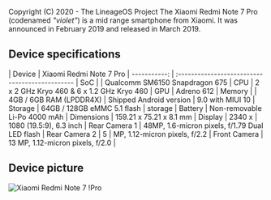 Copyright (C) 2020 - The LineageOS Project The Xiaomi Redmi Note 7 Pro (codenamed _"violet"_) is a mid range 
smartphone from Xiaomi. It was announced in February 2019 and released in March 2019.
## Device specifications
| Device | Xiaomi Redmi Note 7 Pro | -----------: | :---------------------------------------------- | SoC | 
| Qualcomm SM6150 Snapdragon 675 | CPU | 2 x 2 GHz Kryo 460 & 6 x 1.2 GHz Kryo 460 | GPU | Adreno 612 | Memory | 
| 4GB / 6GB RAM (LPDDR4X) | Shipped Android version | 9.0 with MIUI 10 | Storage | 64GB / 128GB eMMC 5.1 flash 
| storage | Battery | Non-removable Li-Po 4000 mAh | Dimensions | 159.21 x 75.21 x 8.1 mm | Display | 2340 x 
| 1080 (19.5:9), 6.3 inch | Rear Camera 1 | 48MP, 1.6-micron pixels, f/1.79 Dual LED flash | Rear Camera 2 | 5 
| MP, 1.12-micron pixels, f/2.2 | Front Camera | 13 MP, 1.12-micron pixels, f/2.0 |
## Device picture
![Xiaomi Redmi Note 7 
!Pro](https://i01.appmifile.com/webfile/globalimg/products/pc/redmi-note-7-pro/gallery1.jpg)
